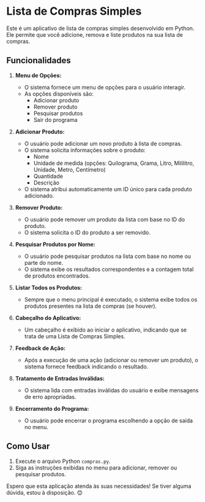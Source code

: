 # Lista de Compras Simples

Este é um aplicativo de lista de compras simples desenvolvido em Python. Ele permite que você adicione, remova e liste produtos na sua lista de compras.

## Funcionalidades

1. **Menu de Opções:**
   - O sistema fornece um menu de opções para o usuário interagir.
   - As opções disponíveis são:
     - Adicionar produto
     - Remover produto
     - Pesquisar produtos
     - Sair do programa

2. **Adicionar Produto:**
   - O usuário pode adicionar um novo produto à lista de compras.
   - O sistema solicita informações sobre o produto:
     - Nome
     - Unidade de medida (opções: Quilograma, Grama, Litro, Mililitro, Unidade, Metro, Centímetro)
     - Quantidade
     - Descrição
   - O sistema atribui automaticamente um ID único para cada produto adicionado.

3. **Remover Produto:**
   - O usuário pode remover um produto da lista com base no ID do produto.
   - O sistema solicita o ID do produto a ser removido.

4. **Pesquisar Produtos por Nome:**
   - O usuário pode pesquisar produtos na lista com base no nome ou parte do nome.
   - O sistema exibe os resultados correspondentes e a contagem total de produtos encontrados.

5. **Listar Todos os Produtos:**
   - Sempre que o menu principal é executado, o sistema exibe todos os produtos presentes na lista de compras (se houver).

6. **Cabeçalho do Aplicativo:**
   - Um cabeçalho é exibido ao iniciar o aplicativo, indicando que se trata de uma Lista de Compras Simples.

7. **Feedback de Ação:**
   - Após a execução de uma ação (adicionar ou remover um produto), o sistema fornece feedback indicando o resultado.

8. **Tratamento de Entradas Inválidas:**
   - O sistema lida com entradas inválidas do usuário e exibe mensagens de erro apropriadas.

9. **Encerramento do Programa:**
   - O usuário pode encerrar o programa escolhendo a opção de saída no menu.

## Como Usar

1. Execute o arquivo Python `compras.py`.
2. Siga as instruções exibidas no menu para adicionar, remover ou pesquisar produtos.

Espero que esta aplicação atenda às suas necessidades! Se tiver alguma dúvida, estou à disposição. 😊
